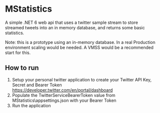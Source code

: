 # MStatistics
A simple .NET 6 web api that uses a twitter sample stream to store streamed tweets into an in memory database, and returns some basic statistics.

Note: this is a prototype using an in-memory database. In a real Production environment scaling would be needed. A VMSS would be a recommended start for this.

## How to run
1. Setup your personal twitter application to create your Twitter API Key, Secret and Bearer Token https://developer.twitter.com/en/portal/dashboard
2. Populate the TwitterServiceBearerToken value from MStatistics\appsettings.json with your Bearer Token
2. Run the application
